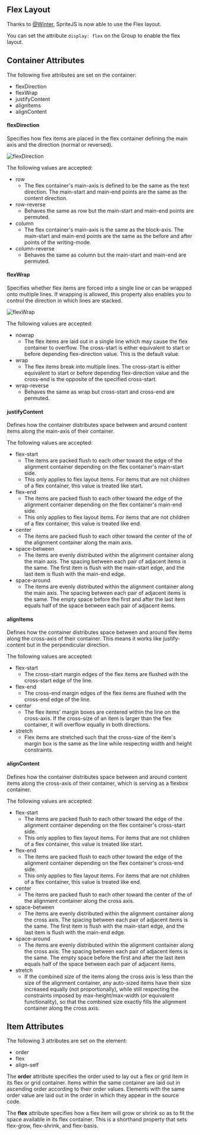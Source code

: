 ## Flex Layout

Thanks to [@Winter](https://github.com/wintercn), SpriteJS is now able to use the Flex layout.

You can set the attribute `display: flex` on the Group to enable the flex layout.

<div id="flex-basic" class="sprite-container"></div>

<!-- demo: flex-basic -->

## Container Attributes

The following five attributes are set on the container:

- flexDirection
- flexWrap
- justifyContent
- alignItems
- alignContent

#### flexDirection

Specifies how flex items are placed in the flex container defining the main axis and the direction (normal or reversed).

![flexDirection](https://p5.ssl.qhimg.com/t0101ed5ac3a8d033a4.png)

The following values are accepted:

- row
  - The flex container's main-axis is defined to be the same as the text direction. The main-start and main-end points are the same as the content direction.
- row-reverse
  - Behaves the same as row but the main-start and main-end points are permuted.
- column
  - The flex container's main-axis is the same as the block-axis. The main-start and main-end points are the same as the before and after points of the writing-mode.
- column-reverse
  - Behaves the same as column but the main-start and main-end are permuted.

<div id="flex-direction" class="sprite-container"></div>

<!-- demo: flex-direction -->

#### flexWrap

Specifies whether flex items are forced into a single line or can be wrapped onto multiple lines. If wrapping is allowed, this property also enables you to control the direction in which lines are stacked.

![flexWrap](https://p0.ssl.qhimg.com/t011fef6ec7f044f9ae.png)

The following values are accepted:

- nowrap
  - The flex items are laid out in a single line which may cause the flex container to overflow. The cross-start is either equivalent to start or before depending flex-direction value. This is the default value.
- wrap
  - The flex items break into multiple lines. The cross-start is either equivalent to start or before depending flex-direction value and the cross-end is the opposite of the specified cross-start.
- wrap-reverse
  - Behaves the same as wrap but cross-start and cross-end are permuted.


<div id="flex-wrap" class="sprite-container"></div>

<!-- demo: flex-wrap -->

#### justifyContent

Defines how the container distributes space between and around content items along the main-axis of their container.

The following values are accepted:

- flex-start
  - The items are packed flush to each other toward the edge of the alignment container depending on the flex container's main-start side.
  - This only applies to flex layout items. For items that are not children of a flex container, this value is treated like start.
- flex-end
  - The items are packed flush to each other toward the edge of the alignment container depending on the flex container's main-end side.
  - This only applies to flex layout items. For items that are not children of a flex container, this value is treated like end.
- center
  - The items are packed flush to each other toward the center of the of the alignment container along the main axis.
- space-between
  - The items are evenly distributed within the alignment container along the main axis. The spacing between each pair of adjacent items is the same. The first item is flush with the main-start edge, and the last item is flush with the main-end edge.
- space-around
  - The items are evenly distributed within the alignment container along the main axis. The spacing between each pair of adjacent items is the same. The empty space before the first and after the last item equals half of the space between each pair of adjacent items.

<div id="flex-justify" class="sprite-container"></div>

<!-- demo: flex-justify -->

#### alignItems

Defines how the container distributes space between and around flex items along the cross-axis of their container. This means it works like justify-content but in the perpendicular direction.

The following values are accepted:

- flex-start
  - The cross-start margin edges of the flex items are flushed with the cross-start edge of the line.
- flex-end
  - The cross-end margin edges of the flex items are flushed with the cross-end edge of the line.
- center
  - The flex items' margin boxes are centered within the line on the cross-axis. If the cross-size of an item is larger than the flex container, it will overflow equally in both directions.
- stretch
  - Flex items are stretched such that the cross-size of the item's margin box is the same as the line while respecting width and height constraints.

<div id="flex-alignItems" class="sprite-container"></div>

<!-- demo: flex-alignItems -->

#### alignContent

Defines how the container distributes space between and around content items along the cross-axis of their container, which is serving as a flexbox container.

The following values are accepted:

- flex-start
  - The items are packed flush to each other toward the edge of the alignment container depending on the flex container's cross-start side.
  - This only applies to flex layout items. For items that are not children of a flex container, this value is treated like start.
- flex-end
  - The items are packed flush to each other toward the edge of the alignment container depending on the flex container's cross-end side.
  - This only applies to flex layout items. For items that are not children of a flex container, this value is treated like end.
- center
  - The items are packed flush to each other toward the center of the of the alignment container along the cross axis.
- space-between
  - The items are evenly distributed within the alignment container along the cross axis. The spacing between each pair of adjacent items is the same. The first item is flush with the main-start edge, and the last item is flush with the main-end edge.
- space-around
  - The items are evenly distributed within the alignment container along the cross axis. The spacing between each pair of adjacent items is the same. The empty space before the first and after the last item equals half of the space between each pair of adjacent items.
- stretch
  - If the combined size of the items along the cross axis is less than the size of the alignment container, any auto-sized items have their size increased equally (not proportionally), while still respecting the constraints imposed by max-height/max-width (or equivalent functionality), so that the combined size exactly fills the alignment container along the cross axis.

<div id="flex-alignContent" class="sprite-container"></div>

<!-- demo: flex-alignContent -->

## Item Attributes

The following 3 attributes are set on the element:

- order
- flex
- align-self

The **order** attribute specifies the order used to lay out a flex or grid item in its flex or grid container. Items within the same container are laid out in ascending order according to their order values. Elements with the same order value are laid out in the order in which they appear in the source code.

<div id="flex-order" class="sprite-container"></div>

<!-- demo: flex-order -->

The **flex** attribute specifies how a flex item will grow or shrink so as to fit the space available in its flex container. This is a shorthand property that sets flex-grow, flex-shrink, and flex-basis.

<div id="flex-flex" class="sprite-container"></div>

<!-- demo: flex-flex -->


<script src="/js/guide/flexlayout.js"></src>
